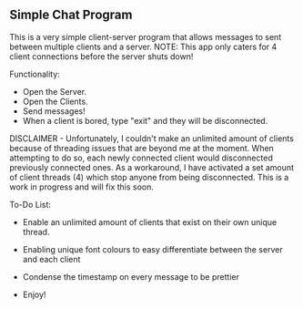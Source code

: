 Simple Chat Program
-------------------

This is a very simple client-server program that allows messages to sent between multiple clients and a server.
NOTE: This app only caters for 4 client connections before the server shuts down!

Functionality:
- Open the Server.
- Open the Clients.
- Send messages!
- When a client is bored, type "exit" and they will be disconnected.

DISCLAIMER - Unfortunately, I couldn't make an unlimited amount of clients because of threading issues that are beyond me at the moment.
When attempting to do so, each newly connected client would disconnected previously connected ones. As a workaround, I have
activated a set amount of client threads (4) which stop anyone from being disconnected. This is a work in progress and will fix this soon.

To-Do List:
- Enable an unlimited amount of clients that exist on their own unique thread.
- Enabling unique font colours to easy differentiate between the server and each client
- Condense the timestamp on every message to be prettier

- Enjoy!
